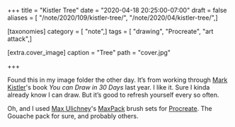 +++
title = "Kistler Tree"
date = "2020-04-18 20:25:00-07:00"
draft = false
aliases = [ "/note/2020/109/kistler-tree/", "/note/2020/04/kistler-tree/",]

[taxonomies]
category = [ "note",]
tags = [ "drawing", "Procreate", "art attack",]

[extra.cover_image]
caption = "Tree"
path = "cover.jpg"

+++

Found this in my image folder the other day. It’s from working through
[Mark Kistler](https://markkistler.com/)'s book *You can Draw in 30
Days* last year. I like it. Sure I kinda already know I can draw. But
it’s good to refresh yourself every so often.

Oh, and I used [Max Ulichney](https://maxulichney.com/)'s
[MaxPack](https://gumroad.com/maxulichney) brush sets for
[Procreate](https://procreate.art/). The Gouache pack for sure, and
probably others.